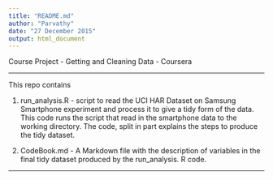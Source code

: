 ```yaml
---
title: "README.md"
author: "Parvathy"
date: "27 December 2015"
output: html_document
---
```


Course Project - Getting and Cleaning Data - Coursera

---------------------------------------------------------------------------------------------------------------

This repo contains 

1) run_analysis.R - script to read the UCI HAR Dataset on Samsung Smartphone experiment and process it to give a tidy form of the data. This code runs the script that read in the smartphone data to the working directory. The code, split in part explains the steps to produce the tidy dataset.

2) CodeBook.md - A Markdown file with the description of variables in the final tidy dataset produced by the run_analysis. R code.

----------------------------------------------------------------------------------------------------------------




